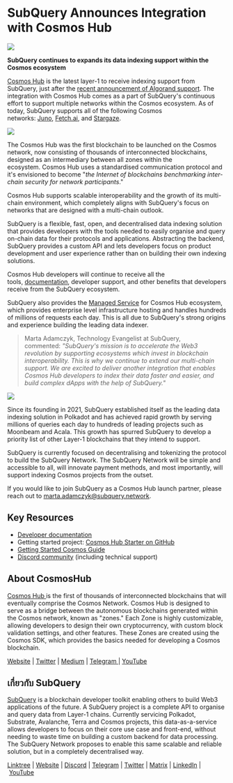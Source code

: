 # SubQuery Announces Integration with Cosmos Hub

![](https://miro.medium.com/max/1400/0*R3wMl60XJdapzP0V)

**SubQuery continues to expands its data indexing support within the Cosmos ecosystem**

[Cosmos Hub](https://hub.cosmos.network/main/hub-overview/overview.html) is the latest layer-1 to receive indexing support from SubQuery, just after the [recent announcement of Algorand support](./20220713-algorand.md). The integration with Cosmos Hub comes as a part of SubQuery's continuous effort to support multiple networks within the Cosmos ecosystem. As of today, SubQuery supports all of the following Cosmos networks: [Juno](./20220609-juno-cosmos.md), [Fetch.ai](./20220719-fetch.md), and [Stargaze](./20220726-stargaze.md).

![](https://miro.medium.com/max/1400/0*o4FLEPocjLv3n8UM)

The Cosmos Hub was the first blockchain to be launched on the Cosmos network, now consisting of thousands of interconnected blockchains, designed as an intermediary between all zones within the ecosystem. Cosmos Hub uses a standardised communication protocol and it's envisioned to become "_the Internet of blockchains benchmarking inter-chain security for network participants_."

Cosmos Hub supports scalable interoperability and the growth of its multi-chain environment, which completely aligns with SubQuery's focus on networks that are designed with a multi-chain outlook.

SubQuery is a flexible, fast, open, and decentralised data indexing solution that provides developers with the tools needed to easily organise and query on-chain data for their protocols and applications. Abstracting the backend, SubQuery provides a custom API and lets developers focus on product development and user experience rather than on building their own indexing solutions.

Cosmos Hub developers will continue to receive all the tools, [documentation](https://academy.subquery.network/), developer support, and other benefits that developers receive from the SubQuery ecosystem.

SubQuery also provides the [Managed Service](https://subquery.network/managedservices) for Cosmos Hub ecosystem, which provides enterprise level infrastructure hosting and handles hundreds of millions of requests each day. This is all due to SubQuery's strong origins and experience building the leading data indexer.

> Marta Adamczyk, Technology Evangelist at SubQuery, commented: *"SubQuery's mission is to accelerate the Web3 revolution by supporting ecosystems which invest in blockchain interoperability. This is why we continue to extend our multi-chain support. We are excited to deliver another integration that enables Cosmos Hub developers to index their data faster and easier, and build complex dApps with the help of SubQuery."*

![](https://miro.medium.com/max/1400/0*AlyZutdc7L0Ywgku)

Since its founding in 2021, SubQuery established itself as the leading data indexing solution in Polkadot and has achieved rapid growth by serving millions of queries each day to hundreds of leading projects such as Moonbeam and Acala. This growth has spurred SubQuery to develop a priority list of other Layer-1 blockchains that they intend to support.

SubQuery is currently focused on decentralising and tokenizing the protocol to build the SubQuery Network. The SubQuery Network will be simple and accessible to all, will innovate payment methods, and most importantly, will support indexing Cosmos projects from the outset.

If you would like to join SubQuery as a Cosmos Hub launch partner, please reach out to marta.adamczyk@subquery.network.

## Key Resources

- [Developer documentation](https://academy.subquery.network/)
- Getting started project: [Cosmos Hub Starter on GitHub](https://github.com/subquery/cosmos-subql-starter/tree/cosmoshub-4)
- [Getting Started Cosmos Guide](https://academy.subquery.network/quickstart/quickstart_chains/cosmos.html)
- [Discord community](https://discord.com/invite/subquery) (including technical support)

## About CosmosHub

[Cosmos Hub ](https://hub.cosmos.network/main/hub-overview/overview.html)is the first of thousands of interconnected blockchains that will eventually comprise the Cosmos Network. Cosmos Hub is designed to serve as a bridge between the autonomous blockchains generated within the Cosmos network, known as "zones." Each Zone is highly customizable, allowing developers to design their own cryptocurrency, with custom block validation settings, and other features. These Zones are created using the Cosmos SDK, which provides the basics needed for developing a Cosmos blockchain.

[Website](https://hub.cosmos.network/main/hub-overview/overview.html) | [Twitter](https://twitter.com/cosmos) | [Medium](https://blog.cosmos.network/) | [Telegram ](https://t.me/cosmosproject)| [YouTube](https://www.youtube.com/c/CosmosProject)

## เกี่ยวกับ SubQuery

[SubQuery](https://subquery.network/) is a blockchain developer toolkit enabling others to build Web3 applications of the future. A SubQuery project is a complete API to organise and query data from Layer-1 chains. Currently servicing Polkadot, Substrate, Avalanche, Terra and Cosmos projects, this data-as-a-service allows developers to focus on their core use case and front-end, without needing to waste time on building a custom backend for data processing. The SubQuery Network proposes to enable this same scalable and reliable solution, but in a completely decentralised way.

​​[Linktree](https://linktr.ee/subquerynetwork) | [Website](https://subquery.network/) | [Discord](https://discord.com/invite/78zg8aBSMG) | [Telegram](https://t.me/subquerynetwork) | [Twitter](https://twitter.com/subquerynetwork) | [Matrix](https://matrix.to/#/#subquery:matrix.org) | [LinkedIn](https://www.linkedin.com/company/subquery) | [YouTube](https://www.youtube.com/channel/UCi1a6NUUjegcLHDFLr7CqLw)
